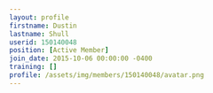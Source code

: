 ```yaml
---
layout: profile
firstname: Dustin
lastname: Shull
userid: 150140048
position: [Active Member]
join_date: 2015-10-06 00:00:00 -0400
training: []
profile: /assets/img/members/150140048/avatar.png
---
```

